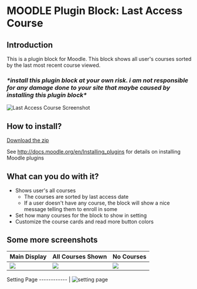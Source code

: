 

# MOODLE Plugin Block: Last Access Course

## Introduction
This is a plugin block for Moodle. This block shows all user's courses sorted by the last most recent course viewed.

### **\**install this plugin block at your own risk. i am not responsible for any damage done to your site that maybe caused by installing this plugin block**\**

![Last Access Course Screenshot](https://i.ibb.co/syjB5QH/Screen-Shot-2021-06-19-at-10-47-56-AM.png)

## How to install?

[Download the zip](https://github.com/CaptKraken/moodle-block-last-access-course/raw/master/last_access_course.zip)

See http://docs.moodle.org/en/Installing_plugins for details on installing Moodle plugins

## What can you do with it?

 - Shows user's all courses
	 - The courses are sorted by last access date 
	 - If a user doesn't have any course, the block will show a nice message telling them to enroll in some
- Set how many courses for the block to  show in setting
 - Customize the course cards and read more button colors

## Some more screenshots


Main Display | All Courses Shown | No Courses
------------ | ------------- | ----------
<img src="https://i.ibb.co/LP4Qt4H/Screen-Shot-2021-06-19-at-11-20-27-AM.png"> | <img src="https://i.ibb.co/Cww7yf0/Screen-Shot-2021-06-19-at-11-21-56-AM.png"> | <img src="https://i.ibb.co/nCNMSmC/Screen-Shot-2021-06-19-at-1-32-29-PM.png">


Setting Page
------------ |
![setting page](https://i.ibb.co/kDzNRnP/Screen-Shot-2021-06-19-at-11-43-09-AM.png)
